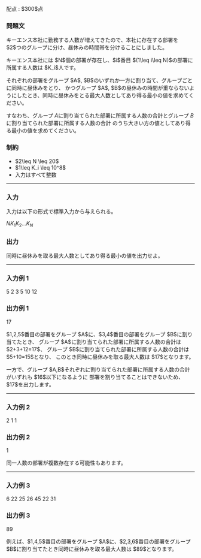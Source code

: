 
<div>

<span>

<span>

<p>
配点 : $300$点
</p>

<div>

<section>

### **問題文**

<p>
キーエンス本社に勤務する人数が増えてきたので、本社に存在する部署を $2$つのグループに分け、昼休みの時間帯を分けることにしました。
</p>

<p>
キーエンス本社には $N$個の部署が存在し、$i$番目 $(1\leq i\leq N)$の部署に所属する人数は $K_i$人です。  
</p>

<p>
それぞれの部署をグループ $A$, $B$のいずれか一方に割り当て、グループごとに同時に昼休みをとり、
かつグループ $A$, $B$の昼休みの時間が重ならないようにしたとき、同時に昼休みをとる最大人数としてあり得る最小の値を求めてください。

すなわち、グループ $A$に割り当てられた部署に所属する人数の合計とグループ $B$に割り当てられた部署に所属する人数の合計
のうち大きい方の値としてあり得る最小の値を求めてください。  
</p>

</section>

</div>

<div>

<section>

### **制約**

<ul>

<li>
$2\leq N \leq 20$
</li>

<li>
$1\leq K_i \leq 10^8$
</li>

<li>
入力はすべて整数
</li>

</ul>

</section>

</div>

---

<div>

<div>

<section>

### **入力**

<p>
入力は以下の形式で標準入力から与えられる。
</p>

<div>

$N$$K_1$$K_2$$\ldots$$K_N$
</div>

</section>

</div>

<div>

<section>

### **出力**

<p>
同時に昼休みを取る最大人数としてあり得る最小の値を出力せよ。
</p>

</section>

</div>

</div>

---

<div>

<section>

### **入力例 1**

<div>

5
2 3 5 10 12

</div>

</section>

</div>

<div>

<section>

### **出力例 1**

<div>

17

</div>

<p>
$1,2,5$番目の部署をグループ $A$に、$3,4$番目の部署をグループ $B$に割り当てたとき、
グループ $A$に割り当てられた部署に所属する人数の合計は $2+3+12=17$、
グループ $B$に割り当てられた部署に所属する人数の合計は $5+10=15$となり、
このとき同時に昼休みを取る最大人数は $17$となります。
</p>

<p>
一方で、グループ $A,B$それぞれに割り当てられた部署に所属する人数の合計がいずれも $16$以下になるように
部署を割り当てることはできないため、$17$を出力します。
</p>

</section>

</div>

---

<div>

<section>

### **入力例 2**

<div>

2
1 1

</div>

</section>

</div>

<div>

<section>

### **出力例 2**

<div>

1

</div>

<p>
同一人数の部署が複数存在する可能性もあります。
</p>

</section>

</div>

---

<div>

<section>

### **入力例 3**

<div>

6
22 25 26 45 22 31

</div>

</section>

</div>

<div>

<section>

### **出力例 3**

<div>

89

</div>

<p>
例えば、$1,4,5$番目の部署をグループ $A$に、$2,3,6$番目の部署をグループ $B$に割り当てたとき同時に昼休みを取る最大人数は $89$となります。
</p>

</section>

</div>

</span>

</span>

</div>
